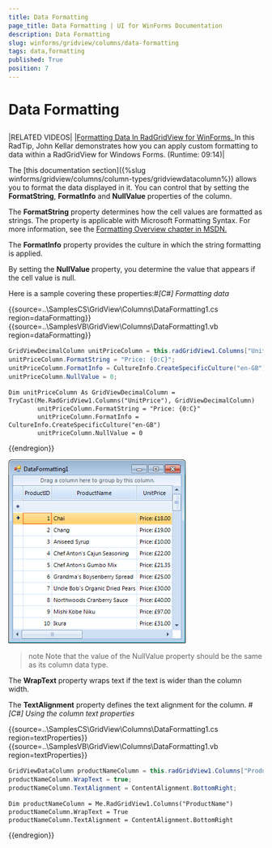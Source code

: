 ```yaml
---
title: Data Formatting
page_title: Data Formatting | UI for WinForms Documentation
description: Data Formatting
slug: winforms/gridview/columns/data-formatting
tags: data,formatting
published: True
position: 7
---
```


# Data Formatting



## 



|RELATED VIDEOS|
|[Formatting Data In RadGridView for WinForms. ](http://tv.telerik.com/radtips/radgrid/formatting-data-in-radgridview)In this RadTip, John Kellar demonstrates how you can apply custom formatting to data within a RadGridView for Windows Forms. (Runtime: 09:14)|

The [this documentation section]({%slug winforms/gridview/columns/column-types/gridviewdatacolumn%})
          allows you to format the data displayed in it. You can control that by setting the __FormatString__,
          __FormatInfo__ and __NullValue__ properties of the column.
        

The __FormatString__ property determines how the cell values are formatted as strings. The property is applicable
          with Microsoft Formatting Syntax. For more information, see the
          [Formatting Overview chapter in MSDN.](http://msdn.microsoft.com/en-us/library/26etazsy.aspx)

The __FormatInfo__ property provides the culture in which the string formatting is applied.
        

By setting the __NullValue__ property, you determine the value that appears if the cell value is null.
        

Here is a sample covering these properties:#_[C#] Formatting data_

	



{{source=..\SamplesCS\GridView\Columns\DataFormatting1.cs region=dataFormatting}} 
{{source=..\SamplesVB\GridView\Columns\DataFormatting1.vb region=dataFormatting}} 

````C#
GridViewDecimalColumn unitPriceColumn = this.radGridView1.Columns["UnitPrice"] as GridViewDecimalColumn;
unitPriceColumn.FormatString = "Price: {0:C}";
unitPriceColumn.FormatInfo = CultureInfo.CreateSpecificCulture("en-GB");
unitPriceColumn.NullValue = 0;

````
````VB.NET
Dim unitPriceColumn As GridViewDecimalColumn = TryCast(Me.RadGridView1.Columns("UnitPrice"), GridViewDecimalColumn)
        unitPriceColumn.FormatString = "Price: {0:C}"
        unitPriceColumn.FormatInfo = CultureInfo.CreateSpecificCulture("en-GB")
        unitPriceColumn.NullValue = 0

````

{{endregion}} 


![gridview-columns-data-formatting 001](images/gridview-columns-data-formatting001.png)



>note Note that the value of the NullValue property should be the same as its column data type.
>


The __WrapText__ property wraps text if the text is wider than the column width.
        

The __TextAlignment__ property defines the text alignment for the column.
        #_[C#] Using the column text properties_

	



{{source=..\SamplesCS\GridView\Columns\DataFormatting1.cs region=textProperties}} 
{{source=..\SamplesVB\GridView\Columns\DataFormatting1.vb region=textProperties}} 

````C#
GridViewDataColumn productNameColumn = this.radGridView1.Columns["ProductName"];
productNameColumn.WrapText = true;
productNameColumn.TextAlignment = ContentAlignment.BottomRight;

````
````VB.NET
Dim productNameColumn = Me.RadGridView1.Columns("ProductName")
productNameColumn.WrapText = True
productNameColumn.TextAlignment = ContentAlignment.BottomRight

````

{{endregion}} 



